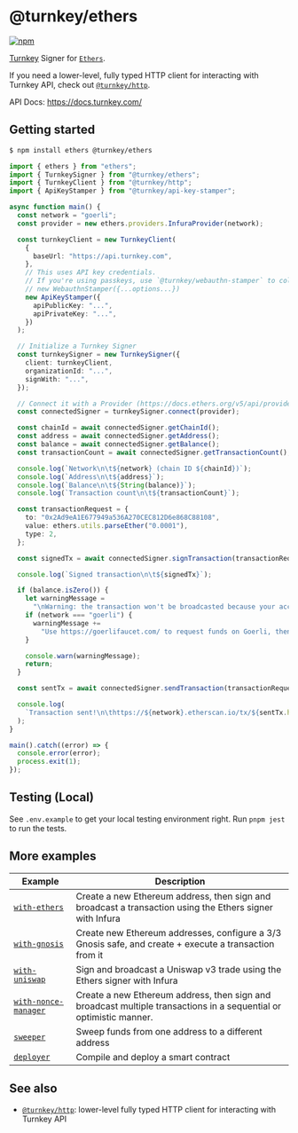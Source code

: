 # @turnkey/ethers

[![npm](https://img.shields.io/npm/v/@turnkey/ethers?color=%234C48FF)](https://www.npmjs.com/package/@turnkey/ethers)

[Turnkey](https://turnkey.com) Signer for [`Ethers`](https://docs.ethers.org/v5/api/signer/).

If you need a lower-level, fully typed HTTP client for interacting with Turnkey API, check out [`@turnkey/http`](/packages/http/).

API Docs: https://docs.turnkey.com/

## Getting started

```bash
$ npm install ethers @turnkey/ethers
```

```typescript
import { ethers } from "ethers";
import { TurnkeySigner } from "@turnkey/ethers";
import { TurnkeyClient } from "@turnkey/http";
import { ApiKeyStamper } from "@turnkey/api-key-stamper";

async function main() {
  const network = "goerli";
  const provider = new ethers.providers.InfuraProvider(network);

  const turnkeyClient = new TurnkeyClient(
    {
      baseUrl: "https://api.turnkey.com",
    },
    // This uses API key credentials.
    // If you're using passkeys, use `@turnkey/webauthn-stamper` to collect webauthn signatures:
    // new WebauthnStamper({...options...})
    new ApiKeyStamper({
      apiPublicKey: "...",
      apiPrivateKey: "...",
    })
  );

  // Initialize a Turnkey Signer
  const turnkeySigner = new TurnkeySigner({
    client: turnkeyClient,
    organizationId: "...",
    signWith: "...",
  });

  // Connect it with a Provider (https://docs.ethers.org/v5/api/providers/)
  const connectedSigner = turnkeySigner.connect(provider);

  const chainId = await connectedSigner.getChainId();
  const address = await connectedSigner.getAddress();
  const balance = await connectedSigner.getBalance();
  const transactionCount = await connectedSigner.getTransactionCount();

  console.log(`Network\n\t${network} (chain ID ${chainId})`);
  console.log(`Address\n\t${address}`);
  console.log(`Balance\n\t${String(balance)}`);
  console.log(`Transaction count\n\t${transactionCount}`);

  const transactionRequest = {
    to: "0x2Ad9eA1E677949a536A270CEC812D6e868C88108",
    value: ethers.utils.parseEther("0.0001"),
    type: 2,
  };

  const signedTx = await connectedSigner.signTransaction(transactionRequest);

  console.log(`Signed transaction\n\t${signedTx}`);

  if (balance.isZero()) {
    let warningMessage =
      "\nWarning: the transaction won't be broadcasted because your account balance is zero.\n";
    if (network === "goerli") {
      warningMessage +=
        "Use https://goerlifaucet.com/ to request funds on Goerli, then run the script again.\n";
    }

    console.warn(warningMessage);
    return;
  }

  const sentTx = await connectedSigner.sendTransaction(transactionRequest);

  console.log(
    `Transaction sent!\n\thttps://${network}.etherscan.io/tx/${sentTx.hash}`
  );
}

main().catch((error) => {
  console.error(error);
  process.exit(1);
});
```

## Testing (Local)

See `.env.example` to get your local testing environment right. Run `pnpm jest` to run the tests.

## More examples

| Example                                               | Description                                                                                                        |
| ----------------------------------------------------- | ------------------------------------------------------------------------------------------------------------------ |
| [`with-ethers`](/examples/with-ethers/)               | Create a new Ethereum address, then sign and broadcast a transaction using the Ethers signer with Infura           |
| [`with-gnosis`](/examples/with-gnosis/)               | Create new Ethereum addresses, configure a 3/3 Gnosis safe, and create + execute a transaction from it             |
| [`with-uniswap`](/examples/with-uniswap/)             | Sign and broadcast a Uniswap v3 trade using the Ethers signer with Infura                                          |
| [`with-nonce-manager`](/examples/with-nonce-manager/) | Create a new Ethereum address, then sign and broadcast multiple transactions in a sequential or optimistic manner. |
| [`sweeper`](/examples/sweeper/)                       | Sweep funds from one address to a different address                                                                |
| [`deployer`](/examples/deployer/)                     | Compile and deploy a smart contract                                                                                |

## See also

- [`@turnkey/http`](/packages/http/): lower-level fully typed HTTP client for interacting with Turnkey API
